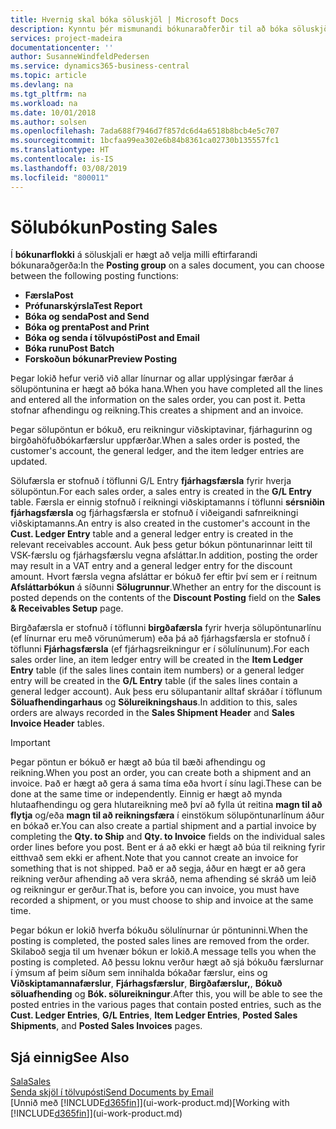 ```yaml
---
title: Hvernig skal bóka söluskjöl | Microsoft Docs
description: Kynntu þér mismunandi bókunaraðferðir til að bóka söluskjöl.
services: project-madeira
documentationcenter: ''
author: SusanneWindfeldPedersen
ms.service: dynamics365-business-central
ms.topic: article
ms.devlang: na
ms.tgt_pltfrm: na
ms.workload: na
ms.date: 10/01/2018
ms.author: solsen
ms.openlocfilehash: 7ada688f7946d7f857dc6d4a6518b8bcb4e5c707
ms.sourcegitcommit: 1bcfaa99ea302e6b84b8361ca02730b135557fc1
ms.translationtype: HT
ms.contentlocale: is-IS
ms.lasthandoff: 03/08/2019
ms.locfileid: "800011"
---
```

# <a name="posting-sales"></a><span data-ttu-id="35551-103">Sölubókun</span><span class="sxs-lookup"><span data-stu-id="35551-103">Posting Sales</span></span>
<span data-ttu-id="35551-104">Í **bókunarflokki** á söluskjali er hægt að velja milli eftirfarandi bókunaraðgerða:</span><span class="sxs-lookup"><span data-stu-id="35551-104">In the **Posting group** on a sales document, you can choose between the following posting functions:</span></span>

* <span data-ttu-id="35551-105">**Færsla**</span><span class="sxs-lookup"><span data-stu-id="35551-105">**Post**</span></span>
* <span data-ttu-id="35551-106">**Prófunarskýrsla**</span><span class="sxs-lookup"><span data-stu-id="35551-106">**Test Report**</span></span>
* <span data-ttu-id="35551-107">**Bóka og senda**</span><span class="sxs-lookup"><span data-stu-id="35551-107">**Post and Send**</span></span>
* <span data-ttu-id="35551-108">**Bóka og prenta**</span><span class="sxs-lookup"><span data-stu-id="35551-108">**Post and Print**</span></span>
* <span data-ttu-id="35551-109">**Bóka og senda í tölvupósti**</span><span class="sxs-lookup"><span data-stu-id="35551-109">**Post and Email**</span></span>
* <span data-ttu-id="35551-110">**Bóka runu**</span><span class="sxs-lookup"><span data-stu-id="35551-110">**Post Batch**</span></span>
* <span data-ttu-id="35551-111">**Forskoðun bókunar**</span><span class="sxs-lookup"><span data-stu-id="35551-111">**Preview Posting**</span></span>

<span data-ttu-id="35551-112">Þegar lokið hefur verið við allar línurnar og allar upplýsingar færðar á sölupöntunina er hægt að bóka hana.</span><span class="sxs-lookup"><span data-stu-id="35551-112">When you have completed all the lines and entered all the information on the sales order, you can post it.</span></span> <span data-ttu-id="35551-113">Þetta stofnar afhendingu og reikning.</span><span class="sxs-lookup"><span data-stu-id="35551-113">This creates a shipment and an invoice.</span></span>

<span data-ttu-id="35551-114">Þegar sölupöntun er bókuð, eru reikningur viðskiptavinar, fjárhagurinn og birgðahöfuðbókarfærslur uppfærðar.</span><span class="sxs-lookup"><span data-stu-id="35551-114">When a sales order is posted, the customer's account, the general ledger, and the item ledger entries are updated.</span></span>

<span data-ttu-id="35551-115">Sölufærsla er stofnuð í töflunni G/L Entry **fjárhagsfærsla** fyrir hverja sölupöntun.</span><span class="sxs-lookup"><span data-stu-id="35551-115">For each sales order, a sales entry is created in the **G/L Entry** table.</span></span> <span data-ttu-id="35551-116">Færsla er einnig stofnuð í reikningi viðskiptamanns í töflunni **sérsniðin fjárhagsfærsla** og fjárhagsfærsla er stofnuð í viðeigandi safnreikningi viðskiptamanns.</span><span class="sxs-lookup"><span data-stu-id="35551-116">An entry is also created in the customer's account in the **Cust. Ledger Entry** table and a general ledger entry is created in the relevant receivables account.</span></span> <span data-ttu-id="35551-117">Auk þess getur bókun pöntunarinnar leitt til VSK-færslu og fjárhagsfærslu vegna afsláttar.</span><span class="sxs-lookup"><span data-stu-id="35551-117">In addition, posting the order may result in a VAT entry and a general ledger entry for the discount amount.</span></span> <span data-ttu-id="35551-118">Hvort færsla vegna afsláttar er bókuð fer eftir því sem er í reitnum **Afsláttarbókun** á síðunni **Sölugrunnur**.</span><span class="sxs-lookup"><span data-stu-id="35551-118">Whether an entry for the discount is posted depends on the contents of the **Discount Posting** field on the **Sales & Receivables Setup** page.</span></span>

<span data-ttu-id="35551-119">Birgðafærsla er stofnuð í töflunni **birgðafærsla** fyrir hverja sölupöntunarlínu (ef línurnar eru með vörunúmerum) eða þá að fjárhagsfærsla er stofnuð í töflunni **Fjárhagsfærsla** (ef fjárhagsreikningur er í sölulínunum).</span><span class="sxs-lookup"><span data-stu-id="35551-119">For each sales order line, an item ledger entry will be created in the **Item Ledger Entry** table (if the sales lines contain item numbers) or a general ledger entry will be created in the **G/L Entry** table (if the sales lines contain a general ledger account).</span></span> <span data-ttu-id="35551-120">Auk þess eru sölupantanir alltaf skráðar í töflunum **Söluafhendingarhaus** og **Sölureikningshaus**.</span><span class="sxs-lookup"><span data-stu-id="35551-120">In addition to this, sales orders are always recorded in the **Sales Shipment Header** and **Sales Invoice Header** tables.</span></span>

> [!IMPORTANT]  
>   <span data-ttu-id="35551-121">Þegar pöntun er bókuð er hægt að búa til bæði afhendingu og reikning.</span><span class="sxs-lookup"><span data-stu-id="35551-121">When you post an order, you can create both a shipment and an invoice.</span></span> <span data-ttu-id="35551-122">Það er hægt að gera á sama tíma eða hvort í sínu lagi.</span><span class="sxs-lookup"><span data-stu-id="35551-122">These can be done at the same time or independently.</span></span> <span data-ttu-id="35551-123">Einnig er hægt að mynda hlutaafhendingu og gera hlutareikning með því að fylla út reitina **magn til að flytja** og/eða **magn til að reikningsfæra** í einstökum sölupöntunarlínum áður en bókað er.</span><span class="sxs-lookup"><span data-stu-id="35551-123">You can also create a partial shipment and a partial invoice by completing the **Qty. to Ship** and **Qty. to Invoice** fields on the individual sales order lines before you post.</span></span> <span data-ttu-id="35551-124">Bent er á að ekki er hægt að búa til reikning fyrir eitthvað sem ekki er afhent.</span><span class="sxs-lookup"><span data-stu-id="35551-124">Note that you cannot create an invoice for something that is not shipped.</span></span> <span data-ttu-id="35551-125">Það er að segja, áður en hægt er að gera reikning verður afhending að vera skráð, nema afhending sé skráð um leið og reikningur er gerður.</span><span class="sxs-lookup"><span data-stu-id="35551-125">That is, before you can invoice, you must have recorded a shipment, or you must choose to ship and invoice at the same time.</span></span>

<span data-ttu-id="35551-126">Þegar bókun er lokið hverfa bókuðu sölulínurnar úr pöntuninni.</span><span class="sxs-lookup"><span data-stu-id="35551-126">When the posting is completed, the posted sales lines are removed from the order.</span></span> <span data-ttu-id="35551-127">Skilaboð segja til um hvenær bókun er lokið.</span><span class="sxs-lookup"><span data-stu-id="35551-127">A message tells you when the posting is completed.</span></span> <span data-ttu-id="35551-128">Að þessu loknu verður hægt að sjá bókuðu færslurnar í ýmsum af þeim síðum sem innihalda bókaðar færslur, eins og **Viðskiptamannafærslur**, **Fjárhagsfærslur**, **Birgðafærslur,**, **Bókuð söluafhending** og **Bók. sölureikningur**.</span><span class="sxs-lookup"><span data-stu-id="35551-128">After this, you will be able to see the posted entries in the various pages that contain posted entries, such as the **Cust. Ledger Entries**, **G/L Entries**, **Item Ledger Entries**, **Posted Sales Shipments**, and **Posted Sales Invoices** pages.</span></span>

## <a name="see-also"></a><span data-ttu-id="35551-129">Sjá einnig</span><span class="sxs-lookup"><span data-stu-id="35551-129">See Also</span></span>
[<span data-ttu-id="35551-130">Sala</span><span class="sxs-lookup"><span data-stu-id="35551-130">Sales</span></span>](sales-manage-sales.md)  
[<span data-ttu-id="35551-131">Senda skjöl í tölvupósti</span><span class="sxs-lookup"><span data-stu-id="35551-131">Send Documents by Email</span></span>](ui-how-send-documents-email.md)  
<span data-ttu-id="35551-132">[Unnið með [!INCLUDE[d365fin](includes/d365fin_md.md)]](ui-work-product.md)</span><span class="sxs-lookup"><span data-stu-id="35551-132">[Working with [!INCLUDE[d365fin](includes/d365fin_md.md)]](ui-work-product.md)</span></span>

